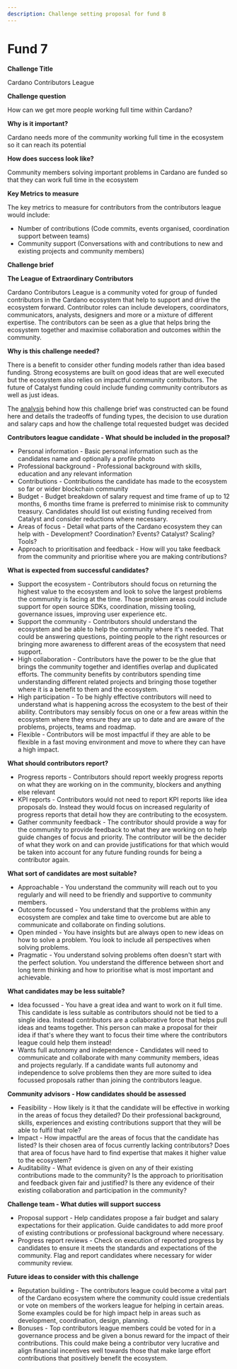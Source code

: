 ```yaml
---
description: Challenge setting proposal for fund 8
---
```


# Fund 7

**Challenge Title**

Cardano Contributors League

**Challenge question**

How can we get more people working full time within Cardano?

**Why is it important?**

Cardano needs more of the community working full time in the ecosystem so it can reach its potential

**How does success look like?**

Community members solving important problems in Cardano are funded so that they can work full time in the ecosystem

**Key Metrics to measure**

The key metrics to measure for contributors from the contributors league would include:

* Number of contributions (Code commits, events organised, coordination support between teams)
* Community support (Conversations with and contributions to new and existing projects and community members)

**Challenge brief**

**The League of Extraordinary Contributors**

Cardano Contributors League is a community voted for group of funded contributors in the Cardano ecosystem that help to support and drive the ecosystem forward. Contributor roles can include developers, coordinators, communicators, analysts, designers and more or a mixture of different expertise. The contributors can be seen as a glue that helps bring the ecosystem together and maximise collaboration and outcomes within the community.

**Why is this challenge needed?**

There is a benefit to consider other funding models rather than idea based funding. Strong ecosystems are built on good ideas that are well executed but the ecosystem also relies on impactful community contributors. The future of Catalyst funding could include funding community contributors as well as just ideas.

The [analysis](../../background/overview.md) behind how this challenge brief was constructed can be found here and details the tradeoffs of funding types, the decision to use duration and salary caps and how the challenge total requested budget was decided



**Contributors league candidate - What should be included in the proposal?**

* Personal information - Basic personal information such as the candidates name and optionally a profile photo
* Professional background - Professional background with skills, education and any relevant information
* Contributions - Contributions the candidate has made to the ecosystem so far or wider blockchain community
* Budget - Budget breakdown of salary request and time frame of up to 12 months, 6 months time frame is preferred to minimise risk to community treasury. Candidates should list out existing funding received from Catalyst and consider reductions where necessary.
* Areas of focus - Detail what parts of the Cardano ecosystem they can help with - Development? Coordination? Events? Catalyst? Scaling? Tools?
* Approach to prioritisation and feedback - How will you take feedback from the community and prioritise where you are making contributions?

**What is expected from successful candidates?**

* Support the ecosystem - Contributors should focus on returning the highest value to the ecosystem and look to solve the largest problems the community is facing at the time. Those problem areas could include support for open source SDKs, coordination, missing tooling, governance issues, improving user experience etc.
* Support the community - Contributors should understand the ecosystem and be able to help the community where it's needed. That could be answering questions, pointing people to the right resources or bringing more awareness to different areas of the ecosystem that need support.
* High collaboration - Contributors have the power to be the glue that brings the community together and identifies overlap and duplicated efforts. The community benefits by contributors spending time understanding different related projects and bringing those together where it is a benefit to them and the ecosystem.
* High participation - To be highly effective contributors will need to understand what is happening across the ecosystem to the best of their ability. Contributors may sensibly focus on one or a few areas within the ecosystem where they ensure they are up to date and are aware of the problems, projects, teams and roadmap.
* Flexible - Contributors will be most impactful if they are able to be flexible in a fast moving environment and move to where they can have a high impact.

**What should contributors report?**

* Progress reports - Contributors should report weekly progress reports on what they are working on in the community, blockers and anything else relevant
* KPI reports - Contributors would not need to report KPI reports like idea proposals do. Instead they would focus on increased regularity of progress reports that detail how they are contributing to the ecosystem.
* Gather community feedback - The contributor should provide a way for the community to provide feedback to what they are working on to help guide changes of focus and priority. The contributor will be the decider of what they work on and can provide justifications for that which would be taken into account for any future funding rounds for being a contributor again.

**What sort of candidates are most suitable?**

* Approachable - You understand the community will reach out to you regularly and will need to be friendly and supportive to community members.
* Outcome focussed - You understand that the problems within any ecosystem are complex and take time to overcome but are able to communicate and collaborate on finding solutions.
* Open minded - You have insights but are always open to new ideas on how to solve a problem. You look to include all perspectives when solving problems.
* Pragmatic - You understand solving problems often doesn't start with the perfect solution. You understand the difference between short and long term thinking and how to prioritise what is most important and achievable.

**What candidates may be less suitable?**

* Idea focussed - You have a great idea and want to work on it full time. This candidate is less suitable as contributors should not be tied to a single idea. Instead contributors are a collaborative force that helps pull ideas and teams together. This person can make a proposal for their idea if that's where they want to focus their time where the contributors league could help them instead!
* Wants full autonomy and independence - Candidates will need to communicate and collaborate with many community members, ideas and projects regularly. If a candidate wants full autonomy and independence to solve problems then they are more suited to idea focussed proposals rather than joining the contributors league.

**Community advisors - How candidates should be assessed**

* Feasibility - How likely is it that the candidate will be effective in working in the areas of focus they detailed? Do their professional background, skills, experiences and existing contributions support that they will be able to fulfil that role?
* Impact - How impactful are the areas of focus that the candidate has listed? Is their chosen area of focus currently lacking contributors? Does that area of focus have hard to find expertise that makes it higher value to the ecosystem?
* Auditability - What evidence is given on any of their existing contributions made to the community? Is the approach to prioritisation and feedback given fair and justified? Is there any evidence of their existing collaboration and participation in the community?

**Challenge team - What duties will support success**

* Proposal support - Help candidates propose a fair budget and salary expectations for their application. Guide candidates to add more proof of existing contributions or professional background where necessary.
* Progress report reviews - Check on execution of reported progress by candidates to ensure it meets the standards and expectations of the community. Flag and report candidates where necessary for wider community review.

**Future ideas to consider with this challenge**

* Reputation building - The contributors league could become a vital part of the Cardano ecosystem where the community could issue credentials or vote on members of the workers league for helping in certain areas. Some examples could be for high impact help in areas such as development, coordination, design, planning.
* Bonuses - Top contributors league members could be voted for in a governance process and be given a bonus reward for the impact of their contributions. This could make being a contributor very lucrative and align financial incentives well towards those that make large effort contributions that positively benefit the ecosystem.
